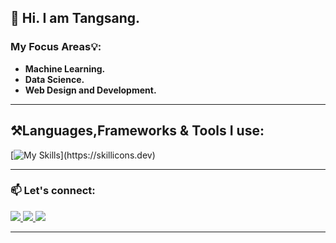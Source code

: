 ## 👋 Hi. I am Tangsang.</h2>

  ### My Focus Areas💡:  
  - **Machine Learning.** 
  - **Data Science.**
  - **Web Design and Development.**

<hr>

## ⚒️Languages,Frameworks & Tools I use:
<!-- <br> -->

[![My Skills](https://skillicons.dev/icons?i=html,css,bootstrap,js,jquery,nodejs,express,mongodb,react,c,cpp,py,flask,latex,git,mysql,)](https://skillicons.dev)

<!-- <br> -->
<hr>

### 📫 Let's connect: 
<!-- <br> -->
<div align="left"> 
  <a href="mailto:077bei047.tangsang@pcampus.edu.np">
    <img src="https://img.shields.io/badge/Gmail-333333?style=for-the-badge&logo=gmail&logoColor=red" />
  </a>
  <a href="https://www.linkedin.com/in/tangsang-chongbang-8713742a2" target="_blank">
    <img src="https://img.shields.io/badge/LinkedIn-0077B5?style=for-the-badge&logo=linkedin&logoColor=white" target="_blank" />
  </a>
  <a href="https://www.tangsangchongbang.com.np" target="_blank">
     <img src="https://img.shields.io/badge/Portfolio-FF5722?style=for-the-badge&logo=todoist&logoColor=white" target="_blank" /> 
     <!-- sqlite, safari, google-chrome are other good icon options -->
  </a> 
</div>
<!-- <br> -->
<hr>

<!-- <div align="center">
  <h2>🐍 Can't let him go hungry. 🐍</h2>
  <img alt="snake eating my contributions" src="https://raw.githubusercontent.com/Tangsang2003/Tangsang2003/output/github-contribution-grid-snake.svg" />
</div> -->
<!-- <hr> -->
